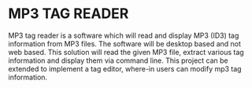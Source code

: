 # MP3 TAG READER

MP3 tag reader is a software which will read and display MP3 (ID3) tag information from MP3 files. 
The software will be desktop based and not web based. This solution will read the given MP3 file, extract various tag information and display them via command line. 
This project can be extended to implement a tag editor, where-in users can modify mp3 tag information.
